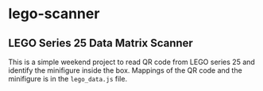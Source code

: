 # lego-scanner
## LEGO Series 25 Data Matrix Scanner

This is a simple weekend project to read QR code from LEGO series 25 and identify the minifigure inside the box. Mappings of the QR code and the minifigure is in the `lego_data.js` file.
